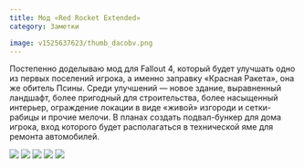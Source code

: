 ```yaml
---
title: Мод «Red Rocket Extended»
category: Заметки

image: v1525637623/thumb_dacobv.png
---
```


Постепенно доделываю мод для Fallout 4, который будет улучшать одно из первых поселений игрока, а именно заправку «Красная Ракета», она же обитель Псины. Среди улучшений — новое здание, выравненный ландшафт, более пригодный для строительства, более насыщенный интерьер, ограждение локации в виде «живой» изгороди и сетки-рабицы и прочие мелочи. В планах создать подвал-бункер для дома игрока, вход которого будет располагаться в технической яме для ремонта автомобилей.

<!-- more -->

<div full class="dark">
	<div class="fotorama">
		<img src="https://res.cloudinary.com/milkleaks/image/upload/v1519046136/01_suakvv.png" />
		<img src="https://res.cloudinary.com/milkleaks/image/upload/v1519046130/02_beqdwp.png" />
		<img src="https://res.cloudinary.com/milkleaks/image/upload/v1519046129/03_ramzq7.png" />
		<img src="https://res.cloudinary.com/milkleaks/image/upload/v1519046130/04_oa3ri1.png" />
		<img src="https://res.cloudinary.com/milkleaks/image/upload/v1519046126/05_egdfsf.png" />
	</div>
</div>